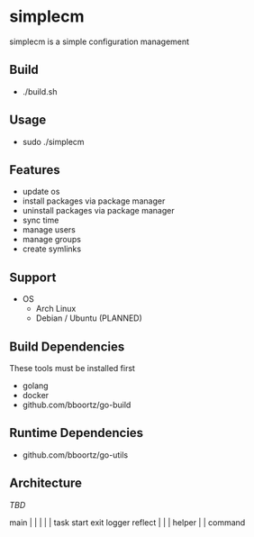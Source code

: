 # simplecm
simplecm is a simple configuration management


## Build

* ./build.sh


## Usage

* sudo ./simplecm


## Features

* update os
* install packages via package manager
* uninstall packages via package manager
* sync time
* manage users
* manage groups
* create symlinks


## Support

* OS
    * Arch Linux
    * Debian / Ubuntu (PLANNED)


## Build Dependencies

These tools must be installed first

* golang
* docker
* github.com/bboortz/go-build 


## Runtime Dependencies

* github.com/bboortz/go-utils


## Architecture

*TBD*
   
main
|			|	|	|	|
task			start	exit	logger	reflect
|	|
|	helper
|	|
command


